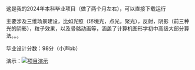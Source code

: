 这是我的2024年本科毕业项目（做了两个月左右），可以直接下载运行

主要涉及三维场景建设，比如光照（环境光，点光，聚光），反射，阴影（前三种光的阴影），粒子效果，以及骨骼动画等，涵盖了计算机图形学初中高级大部分算法。。。

毕业设计分数：98分（小声bb）

演示：[![项目演示](https://imgur.mengta.link/images/2025/05/14/8a1d282ecd683cd8d7d27494255d2813.png)](https://imgur.mengta.link/video/RTkH)
